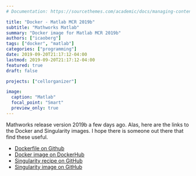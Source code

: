 ```yaml
---
# Documentation: https://sourcethemes.com/academic/docs/managing-content/

title: "Docker - Matlab MCR 2019b"
subtitle: "Mathworks Matlab"
summary: "Docker image for Matlab MCR 2019b"
authors: ["icaoberg"]
tags: ["docker", "matlab"]
categories: ["programming"]
date: 2019-09-20T21:17:12-04:00
lastmod: 2019-09-20T21:17:12-04:00
featured: true
draft: false

projects: ["cellorganizer"]

image:
  caption: "Matlab"
  focal_point: "Smart"
  preview_only: true
---
```


<div class="github-card" data-github="icaoberg/docker-matlabmcr2019b" data-width="400" data-height="153" data-theme="default"></div>
<script src="//cdn.jsdelivr.net/github-cards/latest/widget.js"></script>

Mathworks release version 2019b a few days ago. Alas, here are the links to the Docker and Singularity images. I hope there is someone out there that find these useful.

* [Dockerfile on Github](https://github.com/icaoberg/docker-matlabmcr2019b)
* [Docker image on DockerHub](https://cloud.docker.com/u/icaoberg/repository/docker/icaoberg/matlabmcr2019b)
* [Singularity recipe on GitHub](https://github.com/icaoberg/singularity-matlabmcr2019b)
* [Singularity image on GitHub](https://cloud.sylabs.io/library/icaoberg/default/matlabmcr2019b)
